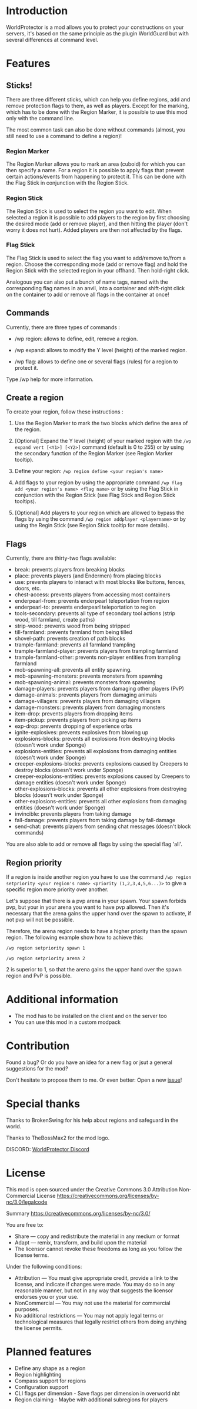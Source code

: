 # Introduction

WorldProtector is a mod allows you to protect your constructions on your servers, 
it's based on the same principle as the plugin WorldGuard but with several differences at command level.

# Features

## Sticks!

There are three different sticks, which can help you define regions, add and remove protection flags to them, as well as players.
Except for the marking, which has to be done with the Region Marker, it is possible to use this mod only with the command line.

The most common task can also be done without commands (almost, you still need to use a command to define a region)!

### Region Marker

The Region Marker allows you to mark an area (cuboid) for which you can then specify a name.
For a region it is possible to apply flags that prevent certain actions/events from happening to protect it.
This can be done with the Flag Stick in conjunction with the Region Stick.

### Region Stick

The Region Stick is used to select the region you want to edit.
When selected a region it is possible to add players to the region by first choosing the desired mode (add or remove player), and then hitting the player (don't worry it does not hurt).
Added players are then not affected by the flags. 

### Flag Stick

The Flag Stick is used to select the flag you want to add/remove to/from a region. 
Choose the corresponding mode (add or remove flag) and hold the Region Stick with the selected region in your offhand. Then hold-right click.

Analogous you can also put a bunch of name tags, named with the corresponding flag names in an anvil, into a container and shift-right click on the container to add or remove all flags in the container at once!

## Commands

Currently, there are three types of commands :

- /wp region: allows to define, edit, remove a region.

- /wp expand: allows to modify the Y level (height) of the marked region.

- /wp flag: allows to define one or several flags (rules) for a region to protect it.

Type /wp help for more information.


## Create a region

To create your region, follow these instructions :

1. Use the Region Marker to mark the two blocks which define the area of the region.

2. [Optional] Expand the Y level (height) of your marked region with the ```/wp expand vert [<Y1>] [<Y2>]``` command (default is 0 to 255) or by using the secondary function of the Region Marker (see Region Marker tooltip).

3. Define your region: ```/wp region define <your region's name>```

4. Add flags to your region by using the appropriate command ```/wp flag add <your region's name> <flag name>``` or by using the Flag Stick in conjunction with the Region Stick (see Flag Stick and Region Stick tooltips).

5. [Optional] Add players to your region which are allowed to bypass the flags by using the command ````/wp region addplayer <playername>```` or by using the Regin Stick (see Region Stick tooltip for more details).


## Flags

Currently, there are thirty-two flags available:

- break: prevents players from breaking blocks
- place: prevents players (and Endermen) from placing blocks
- use: prevents players to interact with most blocks like buttons, fences, doors, etc.
- chest-access: prevents players from accessing most containers
- enderpearl-from: prevents enderpearl teleportation from region
- enderpearl-to: prevents enderpearl teleportation to region
- tools-secondary: prevents all type of secondary tool actions (strip wood, till farmland, create paths)
- strip-wood: prevents wood from being stripped
- till-farmland: prevents farmland from being tilled
- shovel-path: prevents creation of path blocks
- trample-farmland: prevents all farmland trampling
- trample-farmland-player: prevents players from trampling farmland
- trample-farmland-other: prevents non-player entities from trampling farmland
- mob-spawning-all: prevents all entity spawning.
- mob-spawning-monsters: prevents monsters from spawning
- mob-spawning-animal:  prevents monsters from spawning
- damage-players: prevents players from damaging other players (PvP)
- damage-animals: prevents players from damaging animals
- damage-villagers: prevents players from damaging villagers
- damage-monsters: prevents players from damaging monsters
- item-drop: prevents players from dropping items
- item-pickup: prevents players from picking up items
- exp-drop: prevents dropping of experience orbs
- ignite-explosives: prevents explosives from blowing up
- explosions-blocks: prevents all explosions from destroying blocks (doesn't work under Sponge)
- explosions-entities: prevents all explosions from damaging entities (doesn't work under Sponge)
- creeper-explosions-blocks: prevents explosions caused by Creepers to destroy blocks (doesn't work under Sponge)
- creeper-explosions-entities: prevents explosions caused by Creepers to damage entities (doesn't work under Sponge)
- other-explosions-blocks: prevents all other explosions from destroying blocks (doesn't work under Sponge)
- other-explosions-entities: prevents all other explosions from damaging entities (doesn't work under Sponge)
- invincible: prevents players from taking damage
- fall-damage: prevents players from taking damage by fall-damage
- send-chat: prevents players from sending chat messages (doesn't block commands)

You are also able to add or remove all flags by using the special flag 'all'.


## Region priority

If a region is inside another region you have to use the command 
```/wp region setpriority <your region's name> <priority (1,2,3,4,5,6...)>``` to give a specific region more priority over another.

Let's suppose that there is a pvp arena in your spawn. Your spawn forbids pvp, but your in your arena you want to have pvp allowed.
Then it's necessary that the arena gains the upper hand over the spawn to activate, if not pvp will not be possible.

Therefore, the arena region needs to have a higher priority than the spawn region. The following example show how to achieve this:

```/wp region setpriority spawn 1```

```/wp region setpriority arena 2```

2 is superior to 1, so that the arena gains the upper hand over the spawn region and PvP is possible.


# Additional information

- The mod has to be installed on the client and on the server too
- You can use this mod in a custom modpack


# Contribution

Found a bug? Or do you have an idea for a new flag or jsut a general suggestions for the mod?

Don't hesitate to propose them to me. Or even better: Open a new [issue](https://github.com/Mosca42/WorldProtector/issues)!


# Special thanks

Thanks to BrokenSwing for his help about regions and safeguard in the world.

Thanks to TheBossMax2 for the mod logo.

DISCORD: [WorldProtector Discord](https://discord.gg/MsA8XPc)


# License

This mod is open sourced under the Creative Commons 3.0 Attribution Non-Commercial License
https://creativecommons.org/licenses/by-nc/3.0/legalcode

Summary
https://creativecommons.org/licenses/by-nc/3.0/

You are free to:
* Share — copy and redistribute the material in any medium or format
* Adapt — remix, transform, and build upon the material
* The licensor cannot revoke these freedoms as long as you follow the license terms.

Under the following conditions:
* Attribution — You must give appropriate credit, provide a link to the license, and indicate if changes were made. You may do so in any reasonable manner, but not in any way that suggests the licensor endorses you or your use.
* NonCommercial — You may not use the material for commercial purposes.
* No additional restrictions — You may not apply legal terms or technological measures that legally restrict others from doing anything the license permits.


# Planned features

*  Define any shape as a region
*  Region highlighting
*  Compass support for regions
*  Configuration support
*  CLI flags per dimension - Save flags per dimension in overworld nbt
*  Region claiming - Maybe with additional subregions for players 